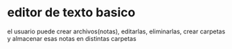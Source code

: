 # editor de texto basico

el usuario puede crear archivos(notas), editarlas, eliminarlas, crear carpetas y almacenar esas notas en distintas carpetas

